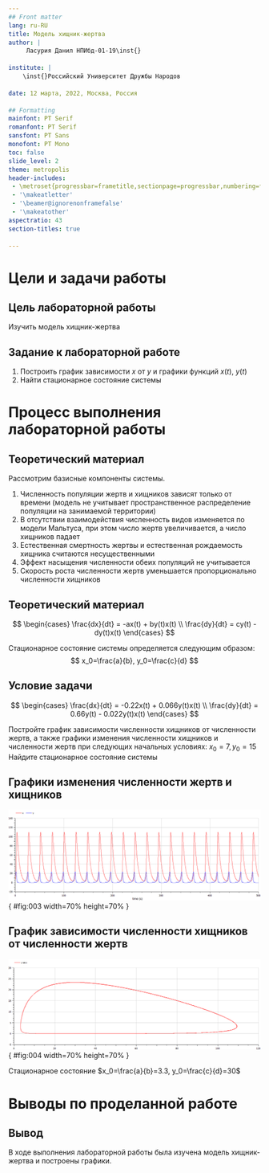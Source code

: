 ```yaml
---
## Front matter
lang: ru-RU
title: Модель хищник-жертва
author: |
	 Ласурия Данил НПИбд-01-19\inst{}

institute: |
	\inst{}Российский Университет Дружбы Народов

date: 12 марта, 2022, Москва, Россия

## Formatting
mainfont: PT Serif
romanfont: PT Serif
sansfont: PT Sans
monofont: PT Mono
toc: false
slide_level: 2
theme: metropolis
header-includes: 
 - \metroset{progressbar=frametitle,sectionpage=progressbar,numbering=fraction}
 - '\makeatletter'
 - '\beamer@ignorenonframefalse'
 - '\makeatother'
aspectratio: 43
section-titles: true

---
```


# Цели и задачи работы

## Цель лабораторной работы

Изучить модель хищник-жертва


## Задание к лабораторной работе

1.	Построить график зависимости $x$ от $y$ и графики функций $x(t)$, $y(t)$
2.	Найти стационарное состояние системы

# Процесс выполнения лабораторной работы

## Теоретический материал 

Рассмотрим базисные компоненты системы.

1.	Численность популяции жертв и хищников зависят только от времени (модель не учитывает пространственное распределение популяции на занимаемой территории)
2.	В отсутствии взаимодействия численность видов изменяется по модели Мальтуса, при этом число жертв увеличивается, а число хищников падает
3.	Естественная смертность жертвы и естественная рождаемость хищника считаются несущественными 
4.	Эффект насыщения численности обеих популяций не учитывается 
5.	Скорость роста численности жертв уменьшается пропорционально численности хищников

## Теоретический материал 

$$
 \begin{cases}
	\frac{dx}{dt} = -ax(t) + by(t)x(t)
	\\   
	\frac{dy}{dt} = cy(t) - dy(t)x(t)
 \end{cases}
$$

Стационарное состояние системы определяется следующим образом: 
$$
	x_0=\frac{a}{b}, y_0=\frac{c}{d}
$$

## Условие задачи

$$
 \begin{cases}
	\frac{dx}{dt} = -0.22x(t) + 0.066y(t)x(t)
	\\   
	\frac{dy}{dt} = 0.66y(t) - 0.022y(t)x(t)
 \end{cases}
$$

Постройте график зависимости численности хищников от численности жертв, а также графики изменения численности хищников и численности жертв 
при следующих начальных условиях: $x_0=7, y_0=15$
Найдите стационарное состояние системы

## Графики изменения численности жертв и хищников

![График численности жертв и хищников от времени](image/01.png){ #fig:003 width=70% height=70% }

## График зависимости численности хищников от численности жертв

![График численности хищников от численности жертв](image/02.png){ #fig:004 width=70% height=70% }

Стационарное состояние $x_0=\frac{a}{b}=3.3, y_0=\frac{c}{d}=30$

# Выводы по проделанной работе

## Вывод

В ходе выполнения лабораторной работы была изучена модель хищник-жертва и построены графики.